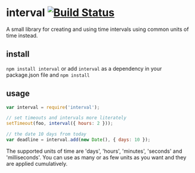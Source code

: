 # interval [![Build Status][travis-badge]][travis-badge-url]

A small library for creating and using time intervals using common units
of time instead.

## install

`npm install interval` or add `interval` as a dependency in your 
package.json file and `npm install`

## usage

```js
var interval = require('interval');

// set timeouts and intervals more literately
setTimeout(foo, interval({ hours: 2 }));

// the date 10 days from today
var deadline = interval.add(new Date(), { days: 10 });
```
The supported units of time are 'days', 'hours', 'minutes', 'seconds'
and 'milliseconds'.  You can use as many or as few units as you want
and they are applied cumulatively. 

[travis-badge]: https://travis-ci.org/knownasilya/interval.svg?branch=master
[travis-badge-url]: https://travis-ci.org/knownasilya/interval
